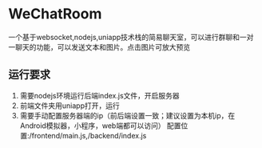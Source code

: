 # WeChatRoom

一个基于websocket,nodejs,uniapp技术栈的简易聊天室，可以进行群聊和一对一聊天的功能，可以发送文本和图片。点击图片可放大预览


## 运行要求

1. 需要nodejs环境运行后端index.js文件，开启服务器
2. 前端文件夹用uniapp打开，运行
3. 需要手动配置服务器端的ip（前后端设置一致；建议设置为本机ip，在Android模拟器，小程序，web端都可以访问）
配置位置:/frontend/main.js,/backend/index.js
